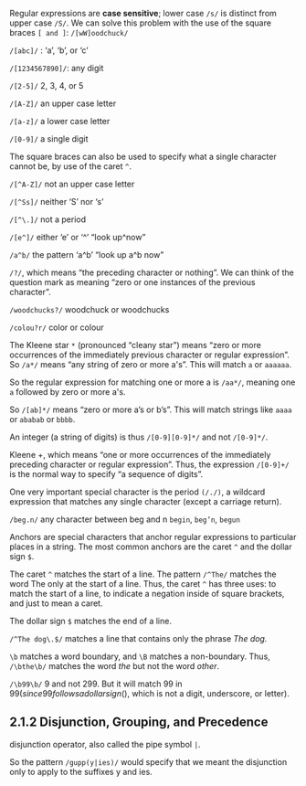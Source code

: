 
Regular expressions are **case sensitive**; lower case `/s/` is distinct from upper case `/S/`. We can solve this problem with the use of the square braces `[ and ]`: `/[wW]oodchuck/`

`/[abc]/` : ‘a’, ‘b’, or ‘c’

`/[1234567890]/`: any digit

`/[2-5]/` 2, 3, 4, or 5

`/[A-Z]/` an upper case letter

`/[a-z]/` a lower case letter

`/[0-9]/` a single digit

The square braces can also be used to specify what a single character cannot be,
by use of the caret `^`.

`/[^A-Z]/` not an upper case letter

`/[^Ss]/` neither ‘S’ nor ‘s’

`/[^\.]/` not a period

`/[e^]/` either ‘e’ or ‘^’ “look up^now”

`/a^b/` the pattern ‘a^b’ “look up a^b now”


`/?/`, which means “the preceding character or nothing”. We can think of the question mark as meaning “zero or one instances of the
previous character”.


`/woodchucks?/` woodchuck or woodchucks

`/colou?r/` color or colour



The Kleene star `*` (pronounced “cleany star”) means “zero or more occurrences of the immediately previous character or regular expression”. So `/a*/` means “any string of zero or more a's”. This will match `a` or `aaaaaa`.

So the regular expression for matching one or more a is `/aa*/`, meaning one `a` followed by zero or more a's.


So `/[ab]*/` means “zero or more a’s or b’s”. This will match strings like `aaaa` or `ababab` or `bbbb`.


An integer (a string of digits) is thus `/[0-9][0-9]*/` and not `/[0-9]*/`.


Kleene +, which means “one or more occurrences of the immediately preceding character or regular expression”. Thus, the expression `/[0-9]+/` is the normal way to specify “a sequence of digits”.


One very important special character is the period `(/./)`, a wildcard expression
that matches any single character (except a carriage return).

`/beg.n/` any character between beg and n `begin`, `beg’n`, `begun`

Anchors are special characters that anchor regular expressions to particular places
in a string. The most common anchors are the caret `^` and the dollar sign `$`.


The caret `^` matches the start of a line. The pattern `/^The/` matches the word The only at the start of a line. Thus, the caret `^` has three uses: to match the start of a line, to indicate
a negation inside of square brackets, and just to mean a caret.

The dollar sign `$` matches the end of a line.

`/^The dog\.$/` matches a line that contains only the phrase _The dog._


`\b` matches a word boundary, and `\B` matches a non-boundary. Thus, `/\bthe\b/` matches the word _the_ but not the word _other_.

`/\b99\b/` 9 and not 299. But it will match 99 in $99 (since 99 follows a dollar sign ($), which is not a digit, underscore, or letter).


## 2.1.2 Disjunction, Grouping, and Precedence
disjunction operator, also called the pipe symbol `|`.

So the pattern `/gupp(y|ies)/` would specify that we meant the disjunction only to apply to the suffixes y and ies.
